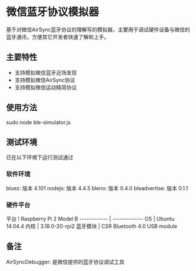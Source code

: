 

# 微信蓝牙协议模拟器
基于对微信AirSync蓝牙协议的理解写的模拟器，主要用于调试硬件设备与微信的蓝牙通讯，方便其它开发者快速了解和上手。

## 主要特性
* 支持模拟微信蓝牙近场发现
* 支持模拟微信AirSync协议
* 支持模拟微信运动精简协议

## 使用方法
sudo node ble-simulator.js

## 测试环境

已在以下环境下运行测试通过
 
### 软件环境
bluez:			版本 4.101
nodejs:			版本 4.4.5
bleno: 			版本 0.4.0
bleadvertise:	版本 0.1.1

### 硬件平台

平台 ! Raspberry Pi 2 Model B
------------ | -------------
OS | Ubuntu 14.04.4
内核 | 3.18.0-20-rpi2
蓝牙模块 | CSR Bluetooth 4.0 USB module
 
## 备注
AirSyncDebugger: 是微信提供的蓝牙协议调试工具
